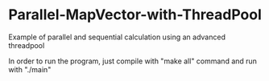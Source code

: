 # Parallel-MapVector-with-ThreadPool
Example of parallel and sequential calculation using an advanced threadpool

In order to run the program, just compile with "make all" command and run with "./main"
